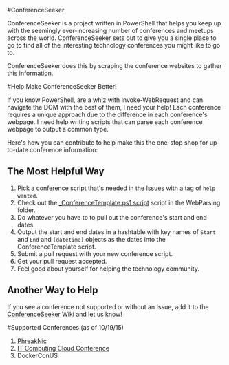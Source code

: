 #ConferenceSeeker

ConferenceSeeker is a project written in PowerShell that helps you keep up with the seemingly ever-increasing number of conferences and meetups across the world. ConferenceSeeker sets out to give you a single place to go to find all of the interesting technology conferences you might like to go to.

ConferenceSeeker does this by scraping the conference websites to gather this information.

#Help Make ConferenceSeeker Better!

If you know PowerShell, are a whiz with Invoke-WebRequest and can navigate the DOM with the best of them, I need your help!  Each conference requires a unique approach due to the difference in each conference's webpage. I need help writing scripts that can parse each conference webpage to output a common type.

Here's how you can contribute to help make this the one-stop shop for up-to-date conference information:

## The Most Helpful Way
1. Pick a conference script that's needed in the [Issues](https://github.com/adbertram/ConferenceSeeker/issues) with a tag of `help wanted`.
2. Check out the [_ConferenceTemplate.ps1 script](https://github.com/adbertram/ConferenceSeeker/blob/master/WebParsing/_ConferenceTemplate.ps1) script in the WebParsing folder.
3. Do whatever you have to to pull out the conference's start and end dates.
4. Output the start and end dates in a hashtable with key names of `Start` and `End` and `[datetime]` objects as the dates into the ConferenceTemplate script.
5. Submit a pull request with your new conference script.
6. Get your pull request accepted.
5. Feel good about yourself for helping the technology community.

## Another Way to Help

If you see a conference not supported or without an Issue, add it to the [ConferenceSeeker Wiki](https://github.com/adbertram/ConferenceSeeker/wiki/Conference-Scripts-You-Haven%27t-Got-an-Issue-for-Yet/_edit) and let us know!

#Supported Conferences (as of 10/19/15)

1. [PhreakNic](http://phreaknic.info)
2. [IT Computing Cloud Conference](http://icee3.com)
3. DockerConUS